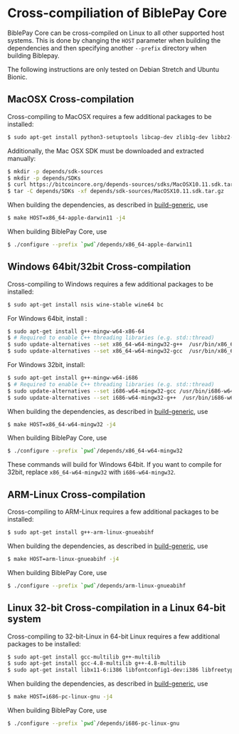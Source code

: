 Cross-compiliation of BiblePay Core
===============================

BiblePay Core can be cross-compiled on Linux to all other supported host systems. This is done by changing
the `HOST` parameter when building the dependencies and then specifying another `--prefix` directory when building Biblepay.

The following instructions are only tested on Debian Stretch and Ubuntu Bionic.

MacOSX Cross-compilation
------------------------
Cross-compiling to MacOSX requires a few additional packages to be installed:

```bash
$ sudo apt-get install python3-setuptools libcap-dev zlib1g-dev libbz2-dev
```

Additionally, the Mac OSX SDK must be downloaded and extracted manually:

```bash
$ mkdir -p depends/sdk-sources
$ mkdir -p depends/SDKs
$ curl https://bitcoincore.org/depends-sources/sdks/MacOSX10.11.sdk.tar.gz -o depends/sdk-sources/MacOSX10.11.sdk.tar.gz
$ tar -C depends/SDKs -xf depends/sdk-sources/MacOSX10.11.sdk.tar.gz
```

When building the dependencies, as described in [build-generic](build-generic.md), use

```bash
$ make HOST=x86_64-apple-darwin11 -j4
```

When building BiblePay Core, use

```bash
$ ./configure --prefix `pwd`/depends/x86_64-apple-darwin11
```

Windows 64bit/32bit Cross-compilation
-------------------------------
Cross-compiling to Windows requires a few additional packages to be installed:

```bash
$ sudo apt-get install nsis wine-stable wine64 bc
```

For Windows 64bit, install :
```bash
$ sudo apt-get install g++-mingw-w64-x86-64
$ # Required to enable C++ threading libraries (e.g. std::thread)
$ sudo update-alternatives --set x86_64-w64-mingw32-g++  /usr/bin/x86_64-w64-mingw32-g++-posix
$ sudo update-alternatives --set x86_64-w64-mingw32-gcc  /usr/bin/x86_64-w64-mingw32-gcc-posix
```

For Windows 32bit, install:
```bash
$ sudo apt-get install g++-mingw-w64-i686
$ # Required to enable C++ threading libraries (e.g. std::thread)
$ sudo update-alternatives --set i686-w64-mingw32-gcc /usr/bin/i686-w64-mingw32-gcc-posix
$ sudo update-alternatives --set i686-w64-mingw32-g++  /usr/bin/i686-w64-mingw32-g++-posix
```

When building the dependencies, as described in [build-generic](build-generic.md), use

```bash
$ make HOST=x86_64-w64-mingw32 -j4
```

When building BiblePay Core, use

```bash
$ ./configure --prefix `pwd`/depends/x86_64-w64-mingw32
```

These commands will build for Windows 64bit. If you want to compile for 32bit,
replace `x86_64-w64-mingw32` with `i686-w64-mingw32`.

ARM-Linux Cross-compilation
-------------------
Cross-compiling to ARM-Linux requires a few additional packages to be installed:

```bash
$ sudo apt-get install g++-arm-linux-gnueabihf
```

When building the dependencies, as described in [build-generic](build-generic.md), use

```bash
$ make HOST=arm-linux-gnueabihf -j4
```

When building BiblePay Core, use

```bash
$ ./configure --prefix `pwd`/depends/arm-linux-gnueabihf
```

Linux 32-bit Cross-compilation in a Linux 64-bit system
-------------------
Cross-compiling to 32-bit-Linux in 64-bit Linux requires a few additional packages to be installed:

```bash
$ sudo apt-get install gcc-multilib g++-multilib
$ sudo apt-get install gcc-4.8-multilib g++-4.8-multilib
$ sudo apt-get install libx11-6:i386 libfontconfig1-dev:i386 libfreetype6-dev:i386 libx11-dev:i386 libxcursor-dev:i386 libxext-dev:i386 libxfixes-dev:i386 libxft-dev:i386 libxi-dev:i386 libxrandr-dev:i386 libxrender-dev:i3
```

When building the dependencies, as described in [build-generic](build-generic.md), use

```bash
$ make HOST=i686-pc-linux-gnu -j4
```

When building BiblePay Core, use

```bash
$ ./configure --prefix `pwd`/depends/i686-pc-linux-gnu
```

